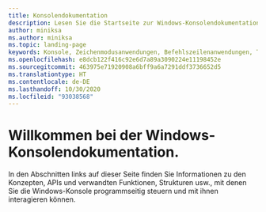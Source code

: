 ```yaml
---
title: Konsolendokumentation
description: Lesen Sie die Startseite zur Windows-Konsolendokumentation, in der beschrieben wird, wie Sie die Windows-Konsole programmseitig steuern und mit ihr interagieren können.
author: miniksa
ms.author: miniksa
ms.topic: landing-page
keywords: Konsole, Zeichenmodusanwendungen, Befehlszeilenanwendungen, Terminalanwendungen, Konsolen-API
ms.openlocfilehash: e8dcb122f416c92e6d7a89a3090224e11198452e
ms.sourcegitcommit: 463975e71920908a6bff9a6a7291ddf3736652d5
ms.translationtype: HT
ms.contentlocale: de-DE
ms.lasthandoff: 10/30/2020
ms.locfileid: "93038568"
---
```

# <a name="welcome-to-the-windows-console-documentation"></a>Willkommen bei der Windows-Konsolendokumentation.

In den Abschnitten links auf dieser Seite finden Sie Informationen zu den Konzepten, APIs und verwandten Funktionen, Strukturen usw., mit denen Sie die Windows-Konsole programmseitig steuern und mit ihnen interagieren können.
